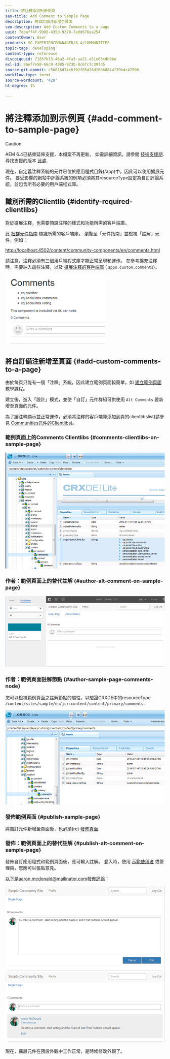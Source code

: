 ```yaml
---
title: 將注釋添加到示例頁
seo-title: Add Comment to Sample Page
description: 將自訂備注新增至頁面
seo-description: Add Custom Comments to a page
uuid: 7dbaff4f-9986-435d-9379-7add676ea254
contentOwner: User
products: SG_EXPERIENCEMANAGER/6.4/COMMUNITIES
topic-tags: developing
content-type: reference
discoiquuid: 7185fb13-46a2-4fa3-aa21-a51e63cdb9be
exl-id: 96ef7e58-66c9-4985-973b-0c6fc7c39fd5
source-git-commit: c5b816d74c6f02f85476d16868844f39b4c47996
workflow-type: tm+mt
source-wordcount: '420'
ht-degree: 1%

---
```


# 將注釋添加到示例頁 {#add-comment-to-sample-page}

>[!CAUTION]
>
>AEM 6.4已結束延伸支援，本檔案不再更新。 如需詳細資訊，請參閱 [技術支援期](https://helpx.adobe.com//tw/support/programs/eol-matrix.html). 尋找支援的版本 [此處](https://experienceleague.adobe.com/docs/).

現在，自定義注釋系統的元件已位於應用程式目錄(/app)中，因此可以使用擴展元件。 要受影響的網站中評論系統的例項必須將其resourceType設定為自訂評論系統，並包含所有必要的用戶端程式庫。

## 識別所需的Clientlib {#identify-required-clientlibs}

對於擴展注釋，也需要預設注釋的樣式和功能所需的客戶端庫。

此 [社群元件指南](components-guide.md) 標識所需的客戶端庫。 瀏覽至「元件指南」並檢視「註解」元件，例如：

[http://localhost:4502/content/community-components/en/comments.html](http://localhost:4502/content/community-components/en/comments.html)

請注意，注釋必須有三個用戶端程式庫才能正常呈現和運作。 在參考擴充注釋時，需要納入這些注釋，以及 [擴展注釋的客戶端庫](extend-create-components.md#create-a-client-library-folder) ( `apps.custom.comments`)。

![chlimage_1-47](assets/chlimage_1-47.png)

## 將自訂備注新增至頁面 {#add-custom-comments-to-a-page}

由於每頁只能有一個「注釋」系統，因此建立範例頁面較簡單，如 [建立範例頁面](create-sample-page.md) 教學課程。

建立後，進入「設計」模式，並使「自訂」元件群組可供使用 `Alt Comments` 要新增至頁面的元件。

為了讓注釋顯示並正常運作，必須將注釋的客戶端庫添加到頁的clientlibslist(請參見 [Communities元件的Clientlibs](clientlibs.md))。

### 範例頁面上的Comments Clientlibs {#comments-clientlibs-on-sample-page}

![範例頁面上的Comments Clientlibs](assets/chlimage_1-48.png)

### 作者：範例頁面上的替代註解 {#author-alt-comment-on-sample-page}

![範例頁面上的替代註解](assets/chlimage_1-49.png)

### 作者：範例頁面註解節點 {#author-sample-page-comments-node}

您可以檢視範例頁面之註解節點的屬性，以驗證CRXDE中的resourceType `/content/sites/sample/en/jcr:content/content/primary/comments`.

![chlimage_1-50](assets/chlimage_1-50.png)

### 發佈範例頁面 {#publish-sample-page}

將自訂元件新增至頁面後，也必須(re) [發佈頁面](sites-console.md#publishing-the-site).

### 發佈：範例頁面上的替代註解 {#publish-alt-comment-on-sample-page}

發佈自訂應用程式和範例頁面後，應可輸入註解。 登入時，使用 [示範使用者](tutorials.md#demo-users) 或管理員，您應可以張貼意見。

以下是aaron.mcdonald@mailinator.com發佈評論：

![chlimage_1-51](assets/chlimage_1-51.png) ![chlimage_1-52](assets/chlimage_1-52.png)

現在，擴展元件在預設外觀中工作正常，是時候修改外觀了。
